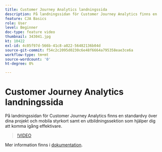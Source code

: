 ```yaml
---
title: Customer Journey Analytics landningssida
description: På landningssidan för Customer Journey Analytics finns en standardvy över dina projekt och mobila styrkort samt en utbildningssektion som hjälper dig att komma igång effektivare.
feature: CJA Basics
role: User
level: Beginner
doc-type: feature video
thumbnail: 343041.jpg
kt: 10422
exl-id: 4c05f97d-566b-41c8-a822-56482136b04d
source-git-commit: f54c2c2095d0230c6e48f6664a795358eae3ce6a
workflow-type: tm+mt
source-wordcount: '0'
ht-degree: 0%

---
```


# Customer Journey Analytics landningssida

På landningssidan för Customer Journey Analytics finns en standardvy över dina projekt och mobila styrkort samt en utbildningssektion som hjälper dig att komma igång effektivare.

>[!VIDEO](https://video.tv.adobe.com/v/343041/?quality=12&learn=on)

Mer information finns i [dokumentation](https://experienceleague.adobe.com/docs/analytics-platform/using/cja-overview/landing.html?lang=en).
